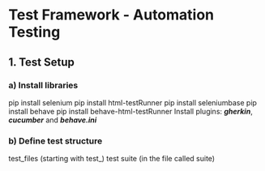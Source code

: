 # Test Framework - Automation Testing

## 1. Test Setup
### a) Install libraries
pip install selenium
pip install html-testRunner
pip install seleniumbase
pip install behave
pip install behave-html-testRunner
Install plugins: ***gherkin***, ***cucumber*** and ***behave.ini***

### b) Define test structure
test_files (starting with test_)
test suite (in the file called suite)


